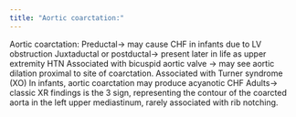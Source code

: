 ```yaml
---
title: "Aortic coarctation:"
---
```

Aortic coarctation:
Preductal&#8594; may cause CHF in infants due to LV obstruction
Juxtaductal or postductal&#8594; present later in life as upper extremity HTN
Associated with bicuspid aortic valve &#8594; may see aortic dilation proximal to site of coarctation.
Associated with Turner syndrome (XO)
In infants, aortic coarctation may produce acyanotic CHF
Adults&#8594; classic XR findings is the 3 sign, representing the contour of the coarcted aorta in the left upper mediastinum, rarely associated with rib notching.

